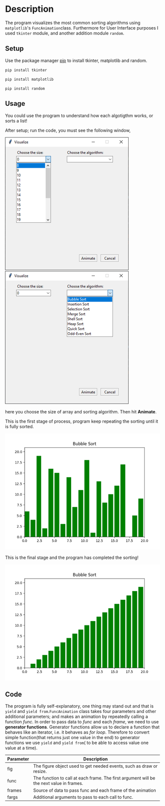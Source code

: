 # Description
The program visualizes the most common sorting algorithms using `matplotlib`'s `FuncAnimation`class. Furthermore for User Interface purposes I used `tkinter` module, and another addition module `random`.





## Setup

Use the package manager [pip](https://pip.pypa.io/en/stable/) to install tkinter, matplotlib and random.

```
pip install tkinter
```
```
pip install matplotlib
```
```
pip install random
```


## Usage

You could use the program to understand how each algotigthm works, or sorts a list!

After setup; run the code, you must see the following window,

![figure](Images/tkinter.1.png) ![figure](Images/tkinter.2.png) 

here you choose the size of array and sorting algorithm. Then hit **Animate**.

This is the first stage of process, program keep repeating the sorting until it is fully sorted.

![figure](Images/figure2.png) 

This is the final stage and the program has completed the sorting!

![figure](Images/figure.png)


## Code

The program is fully self-explanatory, one thing may stand out and that is `yield` and `yield from`.`FuncAnimation` class takes four parameters and other additional parameters; and makes an animation by repeatedly calling a function _func_. In order to pass data to _func_ and each _frame_, we need to use __generator functions__. Generator functions allow us to declare a function that behaves like an iterator, i.e. it behaves as _for loop_. Therefore to convert simple function(that returns just one value in the end) to generator functions we use `yield` and `yield from`( to be able to access value one value at a time).


| Parameter | Description |
| ------ | ----------- |
| fig    | The figure object used to get needed events, such as draw or resize. |
| func   | The function to call at each frame. The first argument will be the next value in frames. |
|frames  | Source of data to pass func and each frame of the animation |
| fargs  | Additional arguments to pass to each call to func. |




